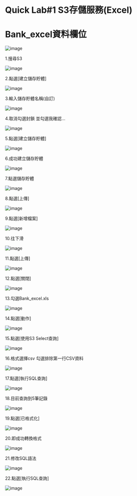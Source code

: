 #   Quick Lab#1 S3存儲服務(Excel)

# Bank_excel資料欄位

![image](https://user-images.githubusercontent.com/103306835/165256542-47f73551-4b3c-43f8-a6ef-1abaff2b54f7.png)


1.搜尋S3

![image](https://user-images.githubusercontent.com/103306835/165257385-dc420ea6-0740-4205-b974-8cbe9c8226f6.png)

2.點選[建立儲存貯體]

![image](https://user-images.githubusercontent.com/103306835/165257566-ad90169f-0198-494c-be63-f0116f5d9c04.png)

3.輸入儲存貯體名稱(自訂)

![image](https://user-images.githubusercontent.com/103306835/165257647-d3bac5c6-0b1c-4bda-8c4f-9d2cd43de4ba.png)

4.取消勾選封鎖 並勾選我確認…

![image](https://user-images.githubusercontent.com/103306835/165257710-1866b8a8-2f49-4b9b-9ad0-d55e544d1c00.png)

5.點選[建立儲存貯體]

![image](https://user-images.githubusercontent.com/103306835/165257850-3f2e157f-bbbb-486f-beec-5c9683e865f9.png)

6.成功建立儲存貯體

![image](https://user-images.githubusercontent.com/103306835/165257944-f2a88d11-b9d5-43f3-9fa1-01e7cf561cac.png)

7.點選儲存貯體

![image](https://user-images.githubusercontent.com/103306835/165258010-8691ba9f-2ce7-47a4-b0a8-9dc23f8d6201.png)

8.點選[上傳]

![image](https://user-images.githubusercontent.com/103306835/165258080-30c8f17a-cf93-43e3-9bbe-e12a3384c749.png)

9.點選[新增檔案]

![image](https://user-images.githubusercontent.com/103306835/165258397-581b844c-9e51-4ec3-ba5a-b79f80f29c22.png)

10.往下滑

![image](https://user-images.githubusercontent.com/103306835/165258464-e616e11a-47c7-48c2-abc5-a7a215413e97.png)

11.點選[上傳]

![image](https://user-images.githubusercontent.com/103306835/165258515-936b4b75-3113-41fc-b265-9dabb177c6f7.png)

12.點選[關閉]

![image](https://user-images.githubusercontent.com/103306835/165258579-430db3d5-74a0-41e5-b056-68affe291629.png)

13.勾選Bank_excel.xls

![image](https://user-images.githubusercontent.com/103306835/165258666-339f2902-0242-49f4-9696-f9cd2c2cc91b.png)

14.點選[動作]

![image](https://user-images.githubusercontent.com/103306835/165258781-b1f4aa4b-0adb-497c-a334-a03feef667ae.png)

15.點選[使用S3 Select查詢]

![image](https://user-images.githubusercontent.com/103306835/165258854-ad94ef47-03c9-47a4-9958-079b940b00e7.png)

16.格式選擇csv 勾選排除第一行CSV資料

![image](https://user-images.githubusercontent.com/103306835/165258925-0bff87ed-ad63-499c-b5fa-1041aef65e88.png)

17.點選[執行SQL查詢]

![image](https://user-images.githubusercontent.com/103306835/165259027-8ca5f051-3490-4019-8a04-1130559bf7f7.png)

18.目前查詢到5筆記錄

![image](https://user-images.githubusercontent.com/103306835/165259098-45f6be04-ad71-479e-a17a-447d364d93f8.png)

19.點選[已格式化]

![image](https://user-images.githubusercontent.com/103306835/165259170-b59f3420-b434-4bae-a1e1-4a26839c4f9e.png)

20.即成功轉換格式

![image](https://user-images.githubusercontent.com/103306835/165259236-8ca3a36b-6db4-48ac-8e6a-54fe8151e602.png)

21.修改SQL語法

![image](https://user-images.githubusercontent.com/103306835/165259288-93968c2a-72d8-4623-a4dd-a3cadaafeafe.png)

22.點選[執行SQL查詢]

![image](https://user-images.githubusercontent.com/103306835/165259583-dc848f54-3632-46bf-b70f-c9ebd26266f7.png)
